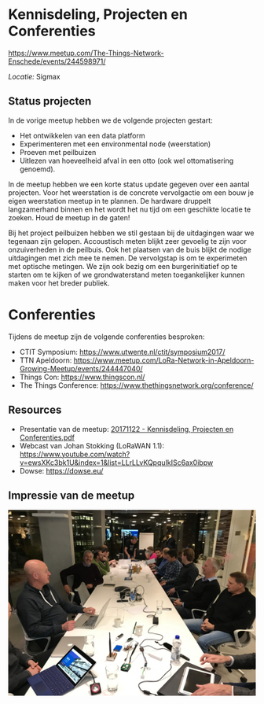 # Kennisdeling, Projecten en Conferenties
https://www.meetup.com/The-Things-Network-Enschede/events/244598971/

*Locatie:* Sigmax


## Status projecten

In de vorige meetup hebben we de volgende projecten gestart:
* Het ontwikkelen van een data platform
* Experimenteren met een environmental node (weerstation)
* Proeven met peilbuizen
* Uitlezen van hoeveelheid afval in een otto (ook wel ottomatisering genoemd).

In de meetup hebben we een korte status update gegeven over een aantal projecten.
Voor het weerstation is de concrete vervolgactie om een bouw je eigen weerstation meetup in te plannen.
De hardware druppelt langzamerhand binnen en het wordt het nu tijd om een geschikte locatie te zoeken.
Houd de meetup in de gaten!

Bij het project peilbuizen hebben we stil gestaan bij de uitdagingen waar we tegenaan zijn gelopen.
Accoustisch meten blijkt zeer gevoelig te zijn voor onzuiverheden in de peilbuis. Ook het plaatsen van de buis
blijkt de nodige uitdagingen met zich mee te nemen. De vervolgstap is om te experimeten met optische metingen.
We zijn ook bezig om een burgerinitiatief op te starten om te kijken of we grondwaterstand meten toegankelijker kunnen maken voor het breder publiek.

# Conferenties
Tijdens de meetup zijn de volgende conferenties besproken:
* CTIT Symposium: https://www.utwente.nl/ctit/symposium2017/
* TTN Apeldoorn: https://www.meetup.com/LoRa-Network-in-Apeldoorn-Growing-Meetup/events/244447040/
* Things Con: https://www.thingscon.nl/
* The Things Conference: https://www.thethingsnetwork.org/conference/

## Resources
* Presentatie van de meetup: [20171122 - Kennisdeling, Projecten en Conferenties.pdf](https://github.com/TTNEnschede/documentation/blob/master/meetup/20171122%20-%20Kennisdeling%2C%20Projecten%20en%20Conferenties/20171122%20-%20Kennisdeling%2C%20Projecten%20en%20Conferenties.pdf)
* Webcast van Johan Stokking (LoRaWAN 1.1): https://www.youtube.com/watch?v=ewsXKc3bk1U&index=1&list=LLrLLvKQpquIkISc6ax0ibpw
* Dowse: https://dowse.eu/

## Impressie van de meetup
![alt text](https://github.com/TTNEnschede/documentation/blob/master/meetup/20171122%20-%20Kennisdeling%2C%20Projecten%20en%20Conferenties/20171122%20-%20Impression.jpg "Top overleg")

